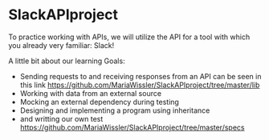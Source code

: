 # SlackAPIproject
To practice working with APIs, we will utilize the API for a tool with which you already very familiar: Slack!

A little bit about our learning Goals:
- Sending requests to and receiving responses from an API
  can be seen in this link https://github.com/MariaWissler/SlackAPIproject/tree/master/lib
- Working with data from an external source
- Mocking an external dependency during testing
- Designing and implementing a program using inheritance
- and writting our own test https://github.com/MariaWissler/SlackAPIproject/tree/master/specs
